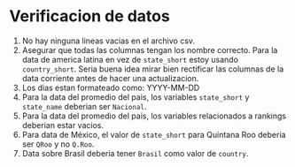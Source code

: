 # Verificacion de datos

1. No hay ninguna lineas vacias en el archivo csv.
2. Asegurar que todas las columnas tengan los nombre correcto. Para la data de america latina en vez de `state_short` estoy usando `country_short`. Seria buena idea mirar bien rectificar las columnas de la data corriente antes de hacer una actualizacion.
3. Los dias estan formateado como: YYYY-MM-DD
4. Para la data del promedio del pais, los variables `state_short` y `state_name` deberian ser `Nacional`.
5. Para la data del promedio del pais, los variables relacionados a rankings deberian estar vacios.
6. Para data de México, el valor de `state_short` para Quintana Roo deberia ser `QRoo` y no `Q.Roo`.
7. Data sobre Brasil deberia tener `Brasil` como valor de `country`.